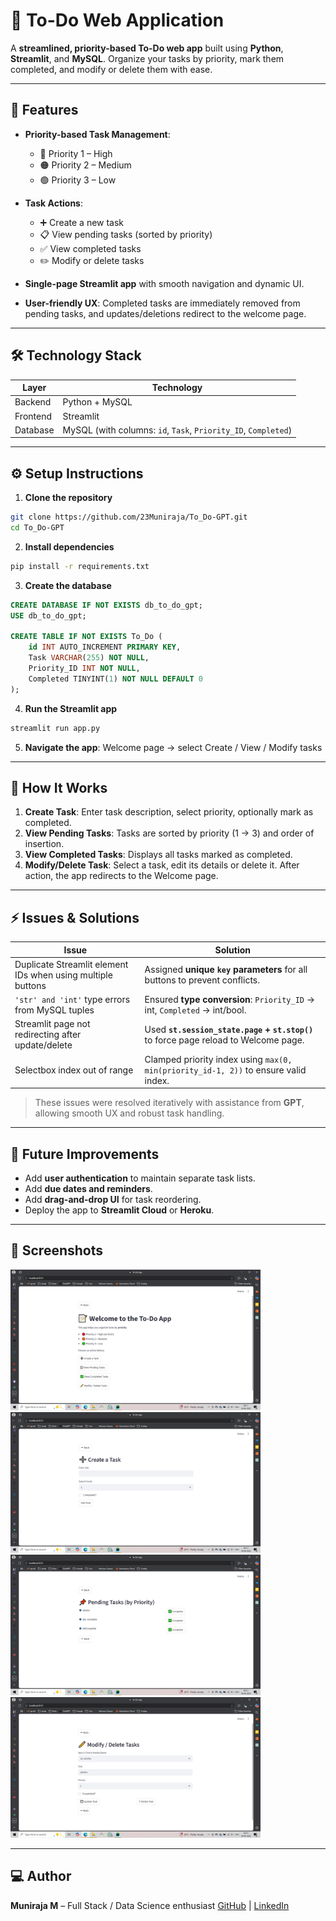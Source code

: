 # 📝 To-Do Web Application

A **streamlined, priority-based To-Do web app** built using **Python**, **Streamlit**, and **MySQL**. Organize your tasks by priority, mark them completed, and modify or delete them with ease.

---

## 🎯 Features

* **Priority-based Task Management**:

  * 🔴 Priority 1 – High
  * 🟠 Priority 2 – Medium
  * 🟢 Priority 3 – Low

* **Task Actions**:

  * ➕ Create a new task
  * 📋 View pending tasks (sorted by priority)
  * ✅ View completed tasks
  * ✏️ Modify or delete tasks

* **Single-page Streamlit app** with smooth navigation and dynamic UI.

* **User-friendly UX**: Completed tasks are immediately removed from pending tasks, and updates/deletions redirect to the welcome page.

---

## 🛠 Technology Stack

| Layer    | Technology                                                     |
| -------- | -------------------------------------------------------------- |
| Backend  | Python + MySQL                                                 |
| Frontend | Streamlit                                                      |
| Database | MySQL (with columns: `id`, `Task`, `Priority_ID`, `Completed`) |

---

## ⚙️ Setup Instructions

1. **Clone the repository**

```bash
git clone https://github.com/23Muniraja/To_Do-GPT.git
cd To_Do-GPT
```

2. **Install dependencies**

```bash
pip install -r requirements.txt
```

3. **Create the database**

```sql
CREATE DATABASE IF NOT EXISTS db_to_do_gpt;
USE db_to_do_gpt;

CREATE TABLE IF NOT EXISTS To_Do (
    id INT AUTO_INCREMENT PRIMARY KEY,
    Task VARCHAR(255) NOT NULL,
    Priority_ID INT NOT NULL,
    Completed TINYINT(1) NOT NULL DEFAULT 0
);
```

4. **Run the Streamlit app**

```bash
streamlit run app.py
```

5. **Navigate the app**: Welcome page → select Create / View / Modify tasks

---

## 📝 How It Works

1. **Create Task**: Enter task description, select priority, optionally mark as completed.
2. **View Pending Tasks**: Tasks are sorted by priority (1 → 3) and order of insertion.
3. **View Completed Tasks**: Displays all tasks marked as completed.
4. **Modify/Delete Task**: Select a task, edit its details or delete it. After action, the app redirects to the Welcome page.

---

## ⚡ Issues & Solutions

| Issue                                                       | Solution                                                                             |
| ----------------------------------------------------------- | ------------------------------------------------------------------------------------ |
| Duplicate Streamlit element IDs when using multiple buttons | Assigned **unique `key` parameters** for all buttons to prevent conflicts.           |
| `'str' and 'int'` type errors from MySQL tuples             | Ensured **type conversion**: `Priority_ID` → int, `Completed` → int/bool.            |
| Streamlit page not redirecting after update/delete          | Used **`st.session_state.page` + `st.stop()`** to force page reload to Welcome page. |
| Selectbox index out of range                                | Clamped priority index using `max(0, min(priority_id-1, 2))` to ensure valid index.  |

> These issues were resolved iteratively with assistance from **GPT**, allowing smooth UX and robust task handling.

---

## 📌 Future Improvements

* Add **user authentication** to maintain separate task lists.
* Add **due dates and reminders**.
* Add **drag-and-drop UI** for task reordering.
* Deploy the app to **Streamlit Cloud** or **Heroku**.

---

## 🎨 Screenshots

<img src="screenshots/welcome.png" alt="Welcome Page" width="400"/>
<img src="screenshots/create_task.png" alt="Create Task" width="400"/>
<img src="screenshots/pending_tasks.png" alt="Pending Tasks" width="400"/>
<img src="screenshots/modify_delete.png" alt="Modify/Delete Tasks" width="400"/>

---

## 💻 Author

**Muniraja M** – Full Stack / Data Science enthusiast
[GitHub](https://github.com/23Muniraja) | [LinkedIn](https://www.linkedin.com/in/23-muniraja-m/)

